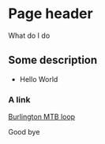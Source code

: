 # Page header

What do I do

## Some description

* Hello World

### A link

[Burlington MTB loop](posts/burlington-mtb-loop)

Good bye
